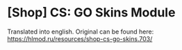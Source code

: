 # [Shop] CS: GO Skins Module 
Translated into english. Original can be found here: https://hlmod.ru/resources/shop-cs-go-skins.703/